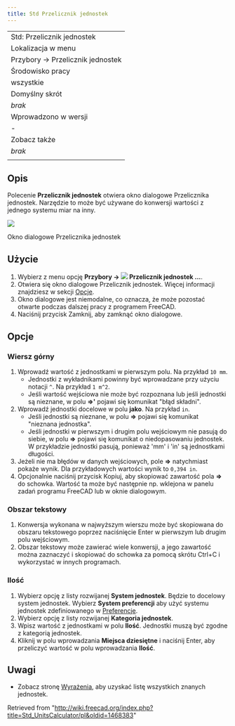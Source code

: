 ```yaml
---
title: Std Przelicznik jednostek
---
```

|  |
| --- |
| Std: Przelicznik jednostek |
| Lokalizacja w menu |
| Przybory → Przelicznik jednostek |
| Środowisko pracy |
| wszystkie |
| Domyślny skrót |
| *brak* |
| Wprowadzono w wersji |
| - |
| Zobacz także |
| *brak* |
|  |

## Opis

Polecenie **Przelicznik jednostek** otwiera okno dialogowe Przelicznika jednostek. Narzędzie to może być używane do konwersji wartości z jednego systemu miar na inny.

![](/images/Std_UnitsCalculator_Dialog.png)

Okno dialogowe Przelicznika jednostek

## Użycie

1. Wybierz z menu opcję **Przybory → ![](/images/Std_UnitsCalculator.svg) Przelicznik jednostek ...**.
2. Otwiera się okno dialogowe Przelicznik jednostek. Więcej informacji znajdziesz w sekcji [Opcje](#Opcje).
3. Okno dialogowe jest niemodalne, co oznacza, że może pozostać otwarte podczas dalszej pracy z programem FreeCAD.
4. Naciśnij przycisk Zamknij, aby zamknąć okno dialogowe.

## Opcje

### Wiersz górny

1. Wprowadź wartość z jednostkami w pierwszym polu. Na przykład `10 mm`.
   * Jednostki z wykładnikami powinny być wprowadzane przy użyciu notacji `^`. Na przykład `1 m^2`.
   * Jeśli wartość wejściowa nie może być rozpoznana lub jeśli jednostki są nieznane, w polu **=>'** pojawi się komunikat "błąd składni".
2. Wprowadź jednostki docelowe w polu **jako**. Na przykład `in`.
   * Jeśli jednostki są nieznane, w polu **=>** pojawi się komunikat "nieznana jednostka".
   * Jeśli jednostki w pierwszym i drugim polu wejściowym nie pasują do siebie, w polu **=>** pojawi się komunikat o niedopasowaniu jednostek. W przykładzie jednostki pasują, ponieważ 'mm' i 'in' są jednostkami długości.
3. Jeżeli nie ma błędów w danych wejściowych, pole **=>** natychmiast pokaże wynik. Dla przykładowych wartości wynik to `0,394 in`.
4. Opcjonalnie naciśnij przycisk Kopiuj, aby skopiować zawartość pola **=>** do schowka. Wartość ta może być następnie np. wklejona w panelu zadań programu FreeCAD lub w oknie dialogowym.

### Obszar tekstowy

1. Konwersja wykonana w najwyższym wierszu może być skopiowana do obszaru tekstowego poprzez naciśnięcie Enter w pierwszym lub drugim polu wejściowym.
2. Obszar tekstowy może zawierać wiele konwersji, a jego zawartość można zaznaczyć i skopiować do schowka za pomocą skrótu Ctrl+C i wykorzystać w innych programach.

### Ilość

1. Wybierz opcję z listy rozwijanej **System jednostek**. Będzie to docelowy system jednostek. Wybierz **System preferencji** aby użyć systemu jednostek zdefiniowanego w [Preferencje](/Preferences_Editor/pl#Jednostki "Preferences Editor/pl").
2. Wybierz opcję z listy rozwijanej **Kategoria jednostek**.
3. Wpisz wartość z jednostkami w polu **Ilość**. Jednostki muszą być zgodne z kategorią jednostek.
4. Kliknij w polu wprowadzania **Miejsca dziesiętne** i naciśnij Enter, aby przeliczyć wartość w polu wprowadzania **Ilość**.

## Uwagi

* Zobacz stronę [Wyrażenia](/Expressions/pl#Jednostki "Expressions/pl"), aby uzyskać listę wszystkich znanych jednostek.

Retrieved from "<http://wiki.freecad.org/index.php?title=Std_UnitsCalculator/pl&oldid=1468383>"